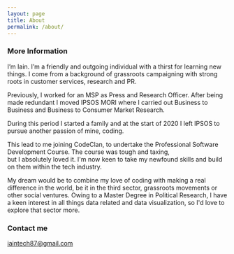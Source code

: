 ```yaml
---
layout: page
title: About
permalink: /about/
---
```



### More Information

I’m Iain. I’m a friendly and outgoing individual with a thirst for learning new things. I come from a background of grassroots 
campaigning with strong roots in customer services, research and PR.

Previously, I worked for an MSP as Press and Research Officer. After being made redundant I moved IPSOS MORI where I carried out
Business to Business and Business to Consumer Market Research.

During this period I started a family and at the start of 2020 I left IPSOS to pursue another passion of mine, coding.

This lead to me joining CodeClan, to undertake the Professional Software Development Course. The course was tough and taxing,  
but I absolutely loved it. I'm now keen to take my newfound skills and build on them within the tech industry.

My dream would be to combine my love of coding with making a real difference in the world, be it in the third sector, grassroots 
movements or other social ventures. Owing to a Master Degree in Political Research, I have a keen interest in all things 
data related and data visualization, so I'd love to explore that sector more.



### Contact me

[iaintech87@gmail.com](mailto:iaintech87@gmail.com)